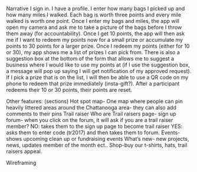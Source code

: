 Narrative
I sign in. I have a profile.
 I enter how many bags I picked up and how many miles I walked. Each bag is worth three points and every mile walked is worth one point.
Once I enter my bags and miles, the app will open my camera and ask me to take a picture of the bags before I throw them away (for accountability).
Once I get 10 points, the app will then ask me if I want to redeem my points now for a small prize or accumulate my points to 30 points for a larger prize. Once I redeem my points (either for 10 or 30), my app shows me a list of prizes I can pick from. There is also a suggestion box at the bottom of the form that allows me to suggest a business where I would like to use my points at (if I use the suggestion box, a message will pop up saying I will get notification of my approved request).
 If I pick a prize that is on the list, I will then be able to use a QR code on my phone to redeem that prize immediately (insta-gift?).  After a participant redeems their 10 or 30 points, their points are reset.

Other features: (sections)
Hot spot map- One map where people can pin heavily littered areas around the Chattanooga area- they can also add comments to their pins
Trail raiser
Who are Trail raisers page- sign up
forum- when you click on the forum, it will ask if you are a trail raiser member? NO: takes them to the sign up page to become trail raiser YES: asks them to enter code (tr2017) and then takes them to forum.
Events- shows upcoming clean up or fundraising events
What’s new- new projects, news, updates member of the month ect..
Shop-buy our t-shirts, hats, trail raisers appeal.


Wireframing
